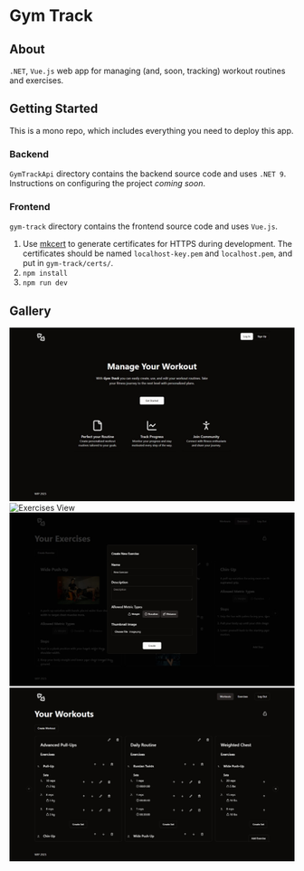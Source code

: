 # Gym Track

## About

`.NET`, `Vue.js` web app for managing (and, soon, tracking) workout routines and exercises.

## Getting Started

This is a mono repo, which includes everything you need to deploy this app.

### Backend

`GymTrackApi` directory contains the backend source code and uses `.NET 9`. Instructions on configuring the project _coming soon_.

### Frontend

`gym-track` directory contains the frontend source code and uses `Vue.js`.

1. Use [mkcert](https://mkcert.dev/) to generate certificates for HTTPS during development. The certificates should be named `localhost-key.pem` and `localhost.pem`, and put in `gym-track/certs/`.
2. `npm install`
3. `npm run dev`

## Gallery

![Home Page](docs/readme/img/home.jpg)
![Exercises View](docs/readme/img/exercises-view.jpg)
![Create New Exercise](docs/readme/img/exercises-new.jpg)
![Workouts View Edit Mode](docs/readme/img/workouts-view-edit.jpg)
